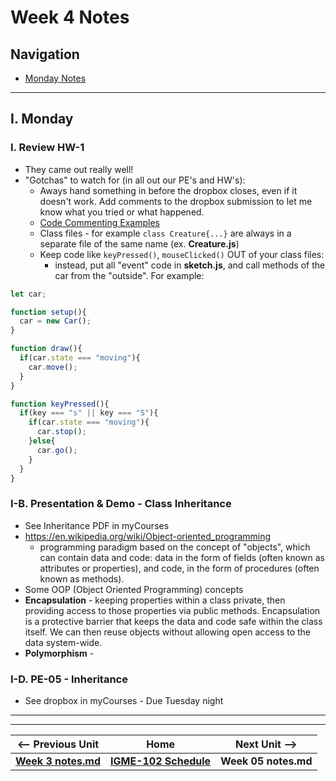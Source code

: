 # Week 4 Notes

## Navigation

- [Monday Notes](#monday)

<!--
- [Wednesday Notes](#wednesday)

- [Friday Notes](#friday)

-->

<hr>

<a id="monday" />

## I. Monday

### I. Review HW-1
- They came out really well!
- "Gotchas" to watch for (in all out our PE's and HW's):
  -  Aways hand something in before the dropbox closes, even if it doesn't work. Add comments to the dropbox submission to let me know what you tried or what happened.
  - [Code Commenting Examples](../docs/code-commenting-examples.md)
  - Class files - for example `class Creature{...}` are always in a separate file of the same name (ex. **Creature.js**)
  - Keep code like `keyPressed()`, `mouseClicked()` OUT of your class files:
    - instead, put all "event" code in **sketch.js**, and call methods of the car from the "outside". For example:


```js
let car;

function setup(){
  car = new Car();
}

function draw(){
  if(car.state === "moving"){
    car.move();
  }
}

function keyPressed(){
  if(key === "s" || key === "S"){
    if(car.state === "moving"){
      car.stop();
    }else{
      car.go();
    }
  }
}
```

### I-B. Presentation & Demo - Class Inheritance
- See Inheritance PDF in myCourses
- https://en.wikipedia.org/wiki/Object-oriented_programming
  - programming paradigm based on the concept of "objects", which can contain data and code: data in the form of fields (often known as attributes or properties), and code, in the form of procedures (often known as methods).
 - Some OOP (Object Oriented Programming) concepts
  - **Encapsulation** - keeping properties within a class private, then providing access to those properties via public methods. Encapsulation is a protective barrier that keeps the data and code safe within the class itself. We can then reuse objects without allowing open access to the data system-wide.
  - **Polymorphism** - 

### I-D. PE-05 - Inheritance
- See dropbox in myCourses - Due Tuesday night

<!--
<hr>


<a id="wednesday" />

## II. Wednesday

<hr>

<a id="friday" />

## III. Friday

-->


<hr><hr>

| <-- Previous Unit | Home | Next Unit -->
| --- | --- | --- 
| [**Week 3 notes.md**](03.md)     |  [**IGME-102 Schedule**](../schedule.md) | **Week 05 notes.md**
